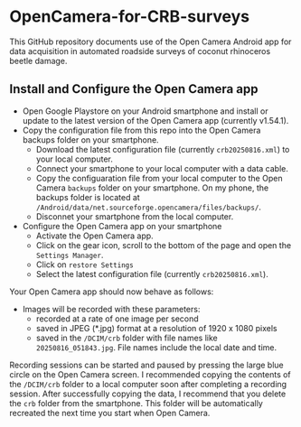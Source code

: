 # OpenCamera-for-CRB-surveys
This GitHub repository documents use of the Open Camera Android app for data acquisition in automated roadside surveys of coconut rhinoceros beetle damage.

## Install and Configure the Open Camera app

* Open Google Playstore on your Android smartphone and install or update to the latest version of the Open Camera app (currently v1.54.1).
* Copy the configuration file from this repo into the Open Camera backups folder on your smartphone.
  * Download the latest configuration file (currently ```crb20250816.xml```) to your local computer.
  * Connect your smartphone to your local computer with a data cable.
  * Copy the configuaration file from your local computer to the Open Camera ```backups``` folder on your smartphone. On my phone, the backups folder is located at ```/Android/data/net.sourceforge.opencamera/files/backups/```.
  * Disconnet your smartphone from the local computer.
* Configure the Open Camera app on your smartphone  
  * Activate the Open Camera app.
  * Click on the gear icon, scroll to the bottom of the page and open the ```Settings Manager```.
  * Click on ```restore Settings```
  * Select the latest configuration file (currently ```crb20250816.xml```).

 Your Open Camera app should now behave as follows:
 * Images will be recorded with these parameters:
   * recorded at a rate of one image per second
   * saved in JPEG (*.jpg) format at a resolution of 1920 x 1080 pixels
   * saved in the ```/DCIM/crb``` folder with file names like ```20250816_051843.jpg```. File names include the local date and time.
     
Recording sessions can be started and paused by pressing the large blue circle on the Open Camera screen.
I recommended copying the contents of the ```/DCIM/crb``` folder to a local computer soon after completing a recording session.
After successfully copying the data, I recommend that you delete the ```crb``` folder from the smartphone. 
This folder will be automatically recreated the next time you start when Open Camera. 
